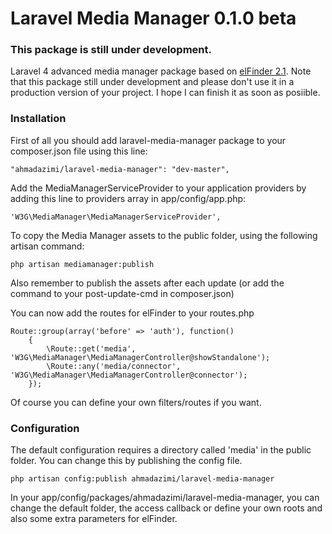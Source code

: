 Laravel Media Manager 0.1.0 beta
=====================

### This package is still under development.

Laravel 4 advanced media manager package based on [elFinder 2.1](https://github.com/Studio-42/elFinder/tree/2.1). Note that this package still under development and please don't use it in a production version of your project. I hope I can finish it as soon as posiible.

### Installation

First of all you should add laravel-media-manager package to your composer.json file using this line:

    "ahmadazimi/laravel-media-manager": "dev-master",

	
Add the MediaManagerServiceProvider to your application providers by adding this line to providers array in app/config/app.php:

    'W3G\MediaManager\MediaManagerServiceProvider',

To copy the Media Manager assets to the public folder, using the following artisan command:

    php artisan mediamanager:publish
	
Also remember to publish the assets after each update (or add the command to your post-update-cmd in composer.json)

You can now add the routes for elFinder to your routes.php

    Route::group(array('before' => 'auth'), function()
        {
            \Route::get('media', 'W3G\MediaManager\MediaManagerController@showStandalone');
            \Route::any('media/connector', 'W3G\MediaManager\MediaManagerController@connector');
        });

Of course you can define your own filters/routes if you want.
	
### Configuration

The default configuration requires a directory called 'media' in the public folder. You can change this by publishing the config file.

    php artisan config:publish ahmadazimi/laravel-media-manager

In your app/config/packages/ahmadazimi/laravel-media-manager, you can change the default folder, the access callback or define your own roots and also some extra parameters for elFinder.






